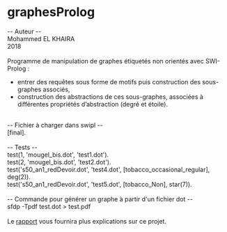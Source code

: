 # graphesProlog

-- Auteur --<br />
Mohammed EL KHAIRA<br />
2018<br />
<br />
Programme de manipulation de graphes étiquetés non orientés avec SWI-Prolog :<br />
- entrer des requêtes sous forme de motifs puis construction des sous-graphes associés,<br />
- construction des abstractions de ces sous-graphes, associées à différentes propriétés d’abstraction (degré et étoile).<br />
<br />
-- Fichier à charger dans swipl --<br />
[final].<br />
<br />
-- Tests --<br />
test(1, 'mougel_bis.dot', 'test1.dot').<br />
test(2, 'mougel_bis.dot', 'test2.dot').<br />
test('s50_an1_redDevoir.dot', 'test4.dot', [tobacco_occasional_regular], deg(2)).<br />
test('s50_an1_redDevoir.dot', 'test5.dot', [tobacco_Non], star(7)).<br />
<br />
-- Commande pour générer un graphe à partir d'un fichier dot --<br />
sfdp -Tpdf test.dot > test.pdf<br />
<br />
Le <a href="./rapport.pdf">rapport</a> vous fournira plus explications sur ce projet.
